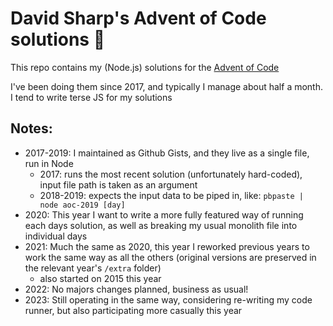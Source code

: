 # David Sharp's Advent of Code solutions 🎄
This repo contains my (Node.js) solutions for the [Advent of Code](https://adventofcode.com)

I've been doing them since 2017, and typically I manage about half a month. I tend to write terse JS for my solutions

## Notes:
* 2017-2019: I maintained as Github Gists, and they live as a single file, run in Node
    * 2017: runs the most recent solution (unfortunately hard-coded), input file path is taken as an argument
    * 2018-2019: expects the input data to be piped in, like: `pbpaste | node aoc-2019 [day]`
* 2020: This year I want to write a more fully featured way of running each days solution, as well as breaking my usual monolith file into individual days
* 2021: Much the same as 2020, this year I reworked previous years to work the same way as all the others (original versions are preserved in the relevant year's `/extra` folder)
    * also started on 2015 this year
* 2022: No majors changes planned, business as usual!
* 2023: Still operating in the same way, considering re-writing my code runner, but also participating more casually this year
